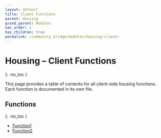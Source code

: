 ```yaml
---
layout: default
title: Client Functions
parent: Housing
grand_parent: Modules
nav_order: 1
has_children: true
permalink: /community_bridge/modules/housing/client/
---
```


# Housing – Client Functions
{: .no_toc }

This page provides a table of contents for all client-side housing functions. Each function is documented in its own file.

## Functions
{: .no_toc }

- [Function1](client/Function1.md)
- [Function2](client/Function2.md)
